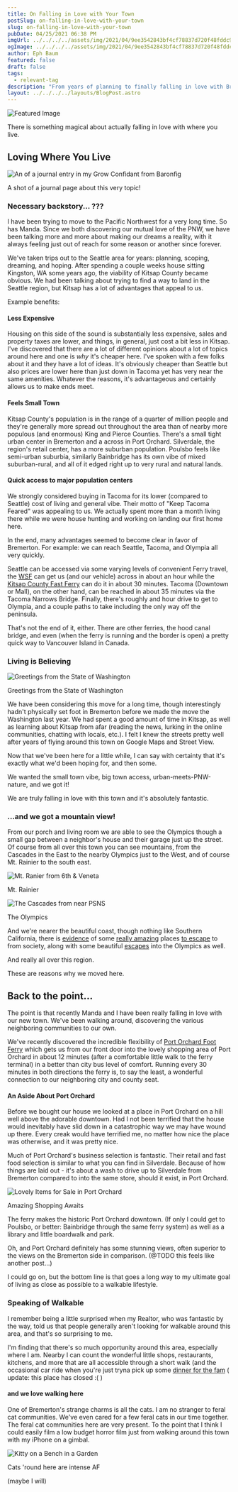 ```yaml
---
title: On Falling in Love with Your Town
postSlug: on-falling-in-love-with-your-town
slug: on-falling-in-love-with-your-town
pubDate: 04/25/2021 06:38 PM
imgUrl: ../../../../assets/img/2021/04/9ee3542843bf4cf78837d720f48fddc9-1.jpg
ogImage: ../../../../assets/img/2021/04/9ee3542843bf4cf78837d720f48fddc9-1.jpg
author: Eph Baum
featured: false
draft: false
tags:
  - relevant-tag
description: "From years of planning to finally falling in love with Bremerton—discover the magic of finding your perfect place to call home. A love letter to Kitsap County, complete with mountain views, ferry adventures, feral cats, and the walkable lifestyle that makes every day feel like a small-town dream."
layout: ../../../../layouts/BlogPost.astro
---
```


![Featured Image](../../../../assets/img/2021/04/9ee3542843bf4cf78837d720f48fddc9-1.jpg)

There is something magical about actually falling in love with where you live.

Loving Where You Live
---------------------

![An of a journal entry in my Grow Confidant from Baronfig](../../../../assets/img/2021/04/4d62776b5749427190a2a33b0afd1a76.jpg)

A shot of a journal page about this very topic!

### Necessary backstory... ???

I have been trying to move to the Pacific Northwest for a very long time. So has Manda. Since we both discovering our mutual love of the PNW, we have been talking more and more about making our dreams a reality, with it always feeling just out of reach for some reason or another since forever.

We've taken trips out to the Seattle area for years: planning, scoping, dreaming, and hoping. After spending a couple weeks house sitting Kingston, WA some years ago, the viability of Kitsap County became obvious. We had been talking about trying to find a way to land in the Seattle region, but Kitsap has a lot of advantages that appeal to us.

Example benefits:

#### Less Expensive

Housing on this side of the sound is substantially less expensive, sales and property taxes are lower, and things, in general, just cost a bit less in Kitsap. I've discovered that there are a lot of different opinions about a lot of topics around here and one is _why_ it's cheaper here. I've spoken with a few folks about it and they have a lot of ideas. It's obviously cheaper than Seattle but also prices are lower here than just down in Tacoma yet has very near the same amenities. Whatever the reasons, it's advantageous and certainly allows us to make ends meet.

#### Feels Small Town

Kitsap County's population is in the range of a quarter of million people and they're generally more spread out throughout the area than of nearby more populous (and enormous) King and Pierce Counties. There's a small tight urban center in Bremerton and a across in Port Orchard. Silverdale, the region's retail center, has a more suburban population. Poulsbo feels like semi-urban suburbia, similarly Bainbridge has its own vibe of mixed suburban-rural, and all of it edged right up to very rural and natural lands.

#### Quick access to major population centers

We strongly considered buying in Tacoma for its lower (compared to Seattle) cost of living and general vibe. Their motto of "Keep Tacoma Feared" was appealing to us. We actually spent more than a month living there while we were house hunting and working on landing our first home here.

In the end, many advantages seemed to become clear in favor of Bremerton. For example: we can reach Seattle, Tacoma, and Olympia all very quickly.

Seattle can be accessed via some varying levels of convenient Ferry travel, the [WSF](https://wsdot.wa.gov/ferries) can get us (and our vehicle) across in about an hour while the [Kitsap County Fast Ferry](https://www.kitsaptransit.com/service/fast-ferry/bremerton-fast-ferry) can do it in about 30 minutes. Tacoma (Downtown or Mall), on the other hand, can be reached in about 35 minutes via the Tacoma Narrows Bridge. Finally, there's roughly and hour drive to get to Olympia, and a couple paths to take including the only way off the peninsula.

That's not the end of it, either. There are other ferries, the hood canal bridge, and even (when the ferry is running and the border is open) a pretty quick way to Vancouver Island in Canada.

### Living is Believing

![Greetings from the State of Washington](https://via.placeholder.com/400x300/cccccc/666666?text=Image)

Greetings from the State of Washington

We have been considering this move for a long time, though interestingly hadn't physically set foot in Bremerton before we made the move the Washington last year. We had spent a good amount of time in Kitsap, as well as learning about Kitsap from afar (reading the news, lurking in the online communities, chatting with locals, etc.). I felt I knew the streets pretty well after years of flying around this town on Google Maps and Street View.

Now that we've been here for a little while, I can say with certainty that it's exactly what we'd been hoping for, and then some.

We wanted the small town vibe, big town access, urban-meets-PNW-nature, and we got it!

We are truly falling in love with this town and it's absolutely fantastic.

### ...and we got a mountain view!

From our porch and living room we are able to see the Olympics though a small gap between a neighbor's house and their garage just up the street. Of course from all over this town you can see mountains, from the Cascades in the East to the nearby Olympics just to the West, and of course Mt. Rainier to the south east.

![Mt. Ranier from 6th & Veneta](https://via.placeholder.com/400x300/cccccc/666666?text=Image)

Mt. Rainier

![The Cascades from near PSNS](https://via.placeholder.com/400x300/cccccc/666666?text=Image)

The Olympics

And we're nearer the beautiful coast, though nothing like Southern California, there is [evidence](https://breakerslongbeach.com/) of some [really amazing](https://www.tokelandhotel.com/) places [to escape](https://pebblecovefarm.com/) to from society, along with some beautiful [escapes](https://www.nps.gov/olym/planyourvisit/visiting-the-hoh.htm) into the Olympics as well.

And really all over this region.

These are reasons why we moved here.

Back to the point...
--------------------

The point is that recently Manda and I have been really falling in love with our new town. We've been walking around, discovering the various neighboring communities to our own.

We've recently discovered the incredible flexibility of [Port Orchard Foot Ferry](https://www.kitsaptransit.com/service/foot-ferry) which gets us from our front door into the lovely shopping area of Port Orchard in about 12 minutes (after a comfortable little walk to the ferry terminal) in a better than city bus level of comfort. Running every 30 minutes in both directions the ferry is, to say the least, a wonderful connection to our neighboring city and county seat.

#### An Aside About Port Orchard

Before we bought our house we looked at a place in Port Orchard on a hill well above the adorable downtown. Had I not been terrified that the house would inevitably have slid down in a catastrophic way we may have wound up there. Every creak would have terrified me, no matter how nice the place was otherwise, and it was pretty nice.

Much of Port Orchard's business selection is fantastic. Their retail and fast food selection is similar to what you can find in Silverdale. Because of how things are laid out - it's about a wash to drive up to Silverdale from Bremerton compared to into the same store, should it exist, in Port Orchard.

![Lovely Items for Sale in Port Orchard](https://via.placeholder.com/400x300/cccccc/666666?text=Image)

Amazing Shopping Awaits

The ferry makes the historic Port Orchard downtown. (If only I could get to Poulsbo, or better: Bainbridge through the same ferry system) as well as a library and little boardwalk and park.

Oh, and Port Orchard definitely has some stunning views, often superior to the views on the Bremerton side in comparison. (@TODO this feels like another post...)

I could go on, but the bottom line is that goes a long way to my ultimate goal of living as close as possible to a walkable lifestyle.

### Speaking of Walkable

I remember being a little surprised when my Realtor, who was fantastic by the way, told us that people generally aren't looking for walkable around this area, and that's so surprising to me.

I'm finding that there's so much opportunity around this area, especially where I am. Nearby I can count the wonderful little shops, restaurants, kitchens, and more that are all accessible through a short walk (and the occasional car ride when you're just tryna pick up some [dinner for the fam](https://www.theshop2712.com/) ( update: this place has closed :( )

#### and we love walking here

One of Bremerton's strange charms is all the cats. I am no stranger to feral cat communities. We've even cared for a few feral cats in our time together. The feral cat communities here are very present. To the point that I think I could easily film a low budget horror film just from walking around this town with my iPhone on a gimbal.

![Kitty on a Bench in a Garden](https://via.placeholder.com/400x300/cccccc/666666?text=Image)

Cats 'round here are intense AF

(maybe I will)
